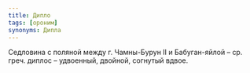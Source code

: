 ```yaml
---
title: Дипло
tags: [ороним]
synonyms: Дипла
---
```


Седловина с поляной между г. Чамны-Бурун II и Бабуган-яйлой – ср. греч. диплос –
удвоенный, двойной, согнутый вдвое.
